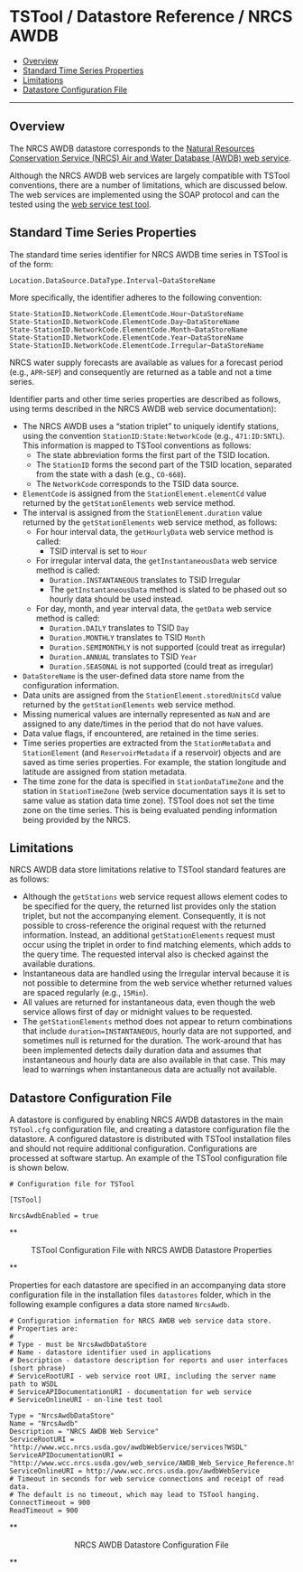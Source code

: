 # TSTool / Datastore Reference / NRCS AWDB #

* [Overview](#overview)
* [Standard Time Series Properties](#standard-time-series-properties)
* [Limitations](#limitations)
* [Datastore Configuration File](#datastore-configuration-file)

-----------

## Overview ##

The NRCS AWDB datastore corresponds to the
[Natural Resources Conservation Service (NRCS) Air and Water Database (AWDB) web service](http://www.wcc.nrcs.usda.gov/web_service/AWDB_Web_Service_Reference.htm).

Although the NRCS AWDB web services are largely compatible with TSTool conventions,
there are a number of limitations, which are discussed below.
The web services are implemented using the SOAP protocol and can the tested using the
[web service test tool](http://www.wcc.nrcs.usda.gov/awdbWebService).

## Standard Time Series Properties ##

The standard time series identifier for NRCS AWDB time series in TSTool is of the form:

```
Location.DataSource.DataType.Interval~DataStoreName
```

More specifically, the identifier adheres to the following convention:

```
State-StationID.NetworkCode.ElementCode.Hour~DataStoreName 
State-StationID.NetworkCode.ElementCode.Day~DataStoreName
State-StationID.NetworkCode.ElementCode.Month~DataStoreName
State-StationID.NetworkCode.ElementCode.Year~DataStoreName
State-StationID.NetworkCode.ElementCode.Irregular~DataStoreName
```

NRCS water supply forecasts are available as values for a forecast period (e.g., `APR`-`SEP`)
and consequently are returned as a table and not a time series.

Identifier parts and other time series properties are described as follows,
using terms described in the NRCS AWDB web service documentation):

* The NRCS AWDB uses a “station triplet” to uniquely identify stations,
using the convention `StationID:State:NetworkCode` (e.g., `471:ID:SNTL`).
This information is mapped to TSTool conventions as follows:
	+ The state abbreviation forms the first part of the TSID location.
	+ The `StationID` forms the second part of the TSID location, separated from the state with a dash (e.g., `CO-668`).
	+ The `NetworkCode` corresponds to the TSID data source.
* `ElementCode` is assigned from the `StationElement.elementCd` value returned by the `getStationElements` web service method.
* The interval is assigned from the `StationElement.duration` value returned by the `getStationElements` web service method, as follows:
	+ For hour interval data, the `getHourlyData` web service method is called:
		- TSID interval is set to `Hour`
	+ For irregular interval data, the `getInstantaneousData` web service method is called:
		- `Duration.INSTANTANEOUS` translates to TSID Irregular 
		- The `getInstantaneousData` method is slated to be phased out so hourly data should be used instead.
	+ For day, month, and year interval data, the `getData` web service method is called:
		- `Duration.DAILY` translates to TSID `Day`
		- `Duration.MONTHLY` translates to TSID `Month`
		- `Duration.SEMIMONTHLY` is not supported (could treat as irregular)
		- `Duration.ANNUAL` translates to TSID `Year`
		- `Duration.SEASONAL` is not supported (could treat as irregular)
* `DataStoreName` is the user-defined data store name from the configuration information.
* Data units are assigned from the `StationElement.storedUnitsCd` value returned by the `getStationElements` web service method.
* Missing numerical values are internally represented as `NaN` and are assigned to any date/times in the period that do not have values.
* Data value flags, if encountered, are retained in the time series. 
* Time series properties are extracted from the `StationMetaData` and `StationElement` (and `ReservoirMetadata` if a reservoir)
objects and are saved as time series properties.  For example, the station longitude and latitude are assigned from station metadata.
* The time zone for the data is specified in `StationDataTimeZone` and the station in `StationTimeZone`
(web service documentation says it is set to same value as station data time zone).
TSTool does not set the time zone on the time series.  This is being evaluated pending information being provided by the NRCS.

## Limitations ##

NRCS AWDB data store limitations relative to TSTool standard features are as follows:

* Although the `getStations` web service request allows element codes to be specified for the query,
the returned list provides only the station triplet, but not the accompanying element.
Consequently, it is not possible to cross-reference the original request with the returned information.
Instead, an additional `getStationElements` request must occur using the triplet in order to find matching elements,
which adds to the query time.  The requested interval also is checked against the available durations.
* Instantaneous data are handled using the Irregular interval because it is not possible to
determine from the web service whether returned values are spaced regularly (e.g., `15Min`).
* All values are returned for instantaneous data,
even though the web service allows first of day or midnight values to be requested.
* The `getStationElements` method does not appear to return combinations that include
`duration=INSTANTANEOUS`, hourly data are not supported, and sometimes null is returned for the duration.
The work-around that has been implemented detects daily duration data and assumes that
instantaneous and hourly data are also available in that case.
This may lead to warnings when instantaneous data are actually not available.
 
## Datastore Configuration File ##

A datastore is configured by enabling NRCS AWDB datastores in the main `TSTool.cfg` configuration file,
and creating a datastore configuration file the datastore.
A configured datastore is distributed with TSTool installation files and should not require additional configuration.
Configurations are processed at software startup.  An example of the TSTool configuration file is shown below.

```
# Configuration file for TSTool

[TSTool]

NrcsAwdbEnabled = true
```
**<p style="text-align: center;">
TSTool Configuration File with NRCS AWDB Datastore Properties
</p>**

Properties for each datastore are specified in an accompanying data store configuration file in the installation files `datastores` folder,
which in the following example configures a data store named `NrcsAwdb`.

```
# Configuration information for NRCS AWDB web service data store.
# Properties are:
#
# Type - must be NrcsAwdbDataStore
# Name - datastore identifier used in applications
# Description - datastore description for reports and user interfaces (short phrase)
# ServiceRootURI - web service root URI, including the server name path to WSDL
# ServiceAPIDocumentationURI - documentation for web service
# ServiceOnlineURI - on-line test tool

Type = "NrcsAwdbDataStore"
Name = "NrcsAwdb"
Description = "NRCS AWDB Web Service"
ServiceRootURI = "http://www.wcc.nrcs.usda.gov/awdbWebService/services?WSDL"
ServiceAPIDocumentationURI = "http://www.wcc.nrcs.usda.gov/web_service/AWDB_Web_Service_Reference.htm"
ServiceOnlineURI = http://www.wcc.nrcs.usda.gov/awdbWebService
# Timeout in seconds for web service connections and receipt of read data.
# The default is no timeout, which may lead to TSTool hanging.
ConnectTimeout = 900
ReadTimeout = 900
```
**<p style="text-align: center;">
NRCS AWDB Datastore Configuration File
</p>**

